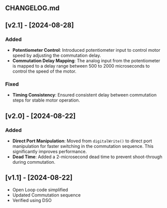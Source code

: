 ## CHANGELOG.md

## [v2.1] - [2024-08-28]
### Added
- **Potentiometer Control**: Introduced potentiometer input to control motor speed by adjusting the commutation delay. 
- **Commutation Delay Mapping**: The analog input from the potentiometer is mapped to a delay range between 500 to 2000 microseconds to control the speed of the motor.

### Fixed
- **Timing Consistency**: Ensured consistent delay between commutation steps for stable motor operation.

## [v2.0] - [2024-08-22]
### Added
- **Direct Port Manipulation**: Moved from `digitalWrite()` to direct port manipulation for faster switching in the commutation sequence. This significantly improves performance.
- **Dead Time**: Added a 2-microsecond dead time to prevent shoot-through during commutation.

## [v1.1] - [2024-08-22]
- Open Loop code simplified 
- Updated Commutation sequence 
- Verified using DSO

